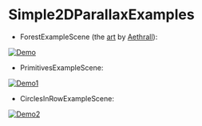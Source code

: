 # Simple2DParallaxExamples
- ForestExampleScene (the [art](https://aethrall.itch.io/demon-woods-parallax-background) by [Aethrall](https://twitter.com/Aethrall)):

[![Demo](https://i.imgur.com/mgZj8sH.gif)](https://youtu.be/Im8eCi0pSss)
- PrimitivesExampleScene:

[![Demo1](https://imgur.com/jS60s7B.gif)](https://youtu.be/WxxbykM_DyA)
- CirclesInRowExampleScene: 

[![Demo2](https://i.imgur.com/vAz8cxEb.gif)](https://youtu.be/-sKVzJys87A)

